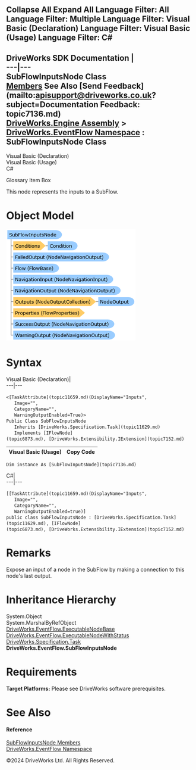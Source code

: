        

 Collapse All Expand All  Language Filter: All  Language Filter: Multiple  Language Filter: Visual Basic (Declaration) Language Filter: Visual Basic (Usage) Language Filter: C#  
---  
DriveWorks SDK Documentation  |   
---|---  
SubFlowInputsNode Class   
[Members](topic7137.md) See Also [Send Feedback](mailto:apisupport@driveworks.co.uk?subject=Documentation Feedback: topic7136.md)  
[DriveWorks.Engine Assembly](topic2156.md) > [DriveWorks.EventFlow Namespace](topic6871.md) : SubFlowInputsNode Class  
---  
  
Visual Basic (Declaration)    
Visual Basic (Usage)    
C# 

Glossary Item Box

This node represents the inputs to a SubFlow. 

# Object Model

![](dotnetdiagramimages/image382.png)

# Syntax

Visual Basic (Declaration)|   
---|---  
      
    
    <[TaskAttribute](topic11659.md)(DisplayName="Inputs", 
       Image="", 
       CategoryName="", 
       WarningOutputEnabled=True)>
    Public Class SubFlowInputsNode 
       Inherits [DriveWorks.Specification.Task](topic11629.md)
       Implements [IFlowNode](topic6873.md), [DriveWorks.Extensibility.IExtension](topic7152.md)   
  
Visual Basic (Usage)| Copy Code  
---|---  
      
    
    Dim instance As [SubFlowInputsNode](topic7136.md)  
  
C#|   
---|---  
      
    
    [[TaskAttribute](topic11659.md)(DisplayName="Inputs", 
       Image="", 
       CategoryName="", 
       WarningOutputEnabled=true)]
    public class SubFlowInputsNode : [DriveWorks.Specification.Task](topic11629.md), [IFlowNode](topic6873.md), [DriveWorks.Extensibility.IExtension](topic7152.md)    
  
# Remarks

Expose an input of a node in the SubFlow by making a connection to this node's last output.

# Inheritance Hierarchy

System.Object  
System.MarshalByRefObject  
[DriveWorks.EventFlow.ExecutableNodeBase](topic6938.md)  
[DriveWorks.EventFlow.ExecutableNodeWithStatus](topic6990.md)  
[DriveWorks.Specification.Task](topic11629.md)  
**DriveWorks.EventFlow.SubFlowInputsNode**  


# Requirements

**Target Platforms:** Please see DriveWorks software prerequisites.

# See Also

#### Reference

[SubFlowInputsNode Members](topic7137.md)   
[DriveWorks.EventFlow Namespace](topic6871.md)

©2024 DriveWorks Ltd. All Rights Reserved.
